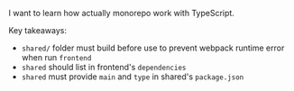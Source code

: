 I want to learn how actually monorepo work with TypeScript.

Key takeaways:

- `shared/` folder must build before use to prevent webpack runtime error when run `frontend`
- `shared` should list in frontend's `dependencies`
- `shared` must provide `main` and `type` in shared's `package.json`
